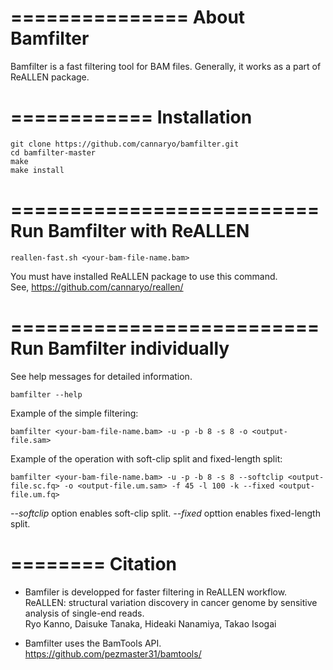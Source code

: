 ===============
About Bamfilter
===============

Bamfilter is a fast filtering tool for BAM files.
Generally, it works as a part of ReALLEN package.

============
Installation
============

    git clone https://github.com/cannaryo/bamfilter.git
    cd bamfilter-master
    make
    make install

==========================
Run Bamfilter with ReALLEN
==========================    

    reallen-fast.sh <your-bam-file-name.bam>

You must have installed ReALLEN package to use this command.  
See, 
https://github.com/cannaryo/reallen/

==========================
Run Bamfilter individually
==========================

See help messages for detailed information.

    bamfilter --help

Example of the simple filtering:

    bamfilter <your-bam-file-name.bam> -u -p -b 8 -s 8 -o <output-file.sam>

Example of the operation with soft-clip split and fixed-length split:

    bamfilter <your-bam-file-name.bam> -u -p -b 8 -s 8 --softclip <output-file.sc.fq> -o <output-file.um.sam> -f 45 -l 100 -k --fixed <output-file.um.fq>

*--softclip* option enables soft-clip split.
*--fixed* opttion enables fixed-length split.

========
Citation
========

* Bamfiler is developped for faster filtering in ReALLEN workflow.  
ReALLEN: structural variation discovery in cancer genome by sensitive analysis of single-end reads.  
 Ryo Kanno, Daisuke Tanaka, Hideaki Nanamiya, Takao Isogai

* Bamfilter uses the BamTools API.  
https://github.com/pezmaster31/bamtools/
